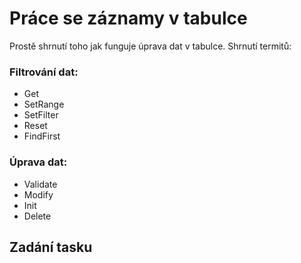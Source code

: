 # Práce se záznamy v tabulce

Prostě shrnutí toho jak funguje úprava dat v tabulce. Shrnutí termitů:

### Filtrování dat:
- Get
- SetRange
- SetFilter
- Reset
- FindFirst
  
### Úprava dat:
- Validate
- Modify
- Init
- Delete

## Zadání tasku

